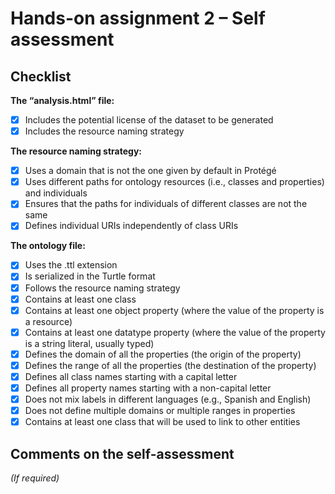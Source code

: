 # Hands-on assignment 2 – Self assessment

## Checklist

**The “analysis.html” file:**

- [X] Includes the potential license of the dataset to be generated
- [X] Includes the resource naming strategy

**The resource naming strategy:**

- [X] Uses a domain that is not the one given by default in Protégé
- [X] Uses different paths for ontology resources (i.e., classes and properties) and individuals
- [X] Ensures that the paths for individuals of different classes are not the same
- [X] Defines individual URIs independently of class URIs

**The ontology file:**

- [X] Uses the .ttl extension
- [X] Is serialized in the Turtle format
- [X] Follows the resource naming strategy
- [X] Contains at least one class
- [X] Contains at least one object property (where the value of the property is a resource)
- [X] Contains at least one datatype property (where the value of the property is a string literal, usually typed)
- [x] Defines the domain of all the properties (the origin of the property)
- [x] Defines the range of all the properties (the destination of the property)
- [X] Defines all class names starting with a capital letter
- [X] Defines all property names starting with a non-capital letter
- [X] Does not mix labels in different languages (e.g., Spanish and English)
- [X] Does not define multiple domains or multiple ranges in properties
- [X] Contains at least one class that will be used to link to other entities

## Comments on the self-assessment
_(If required)_
